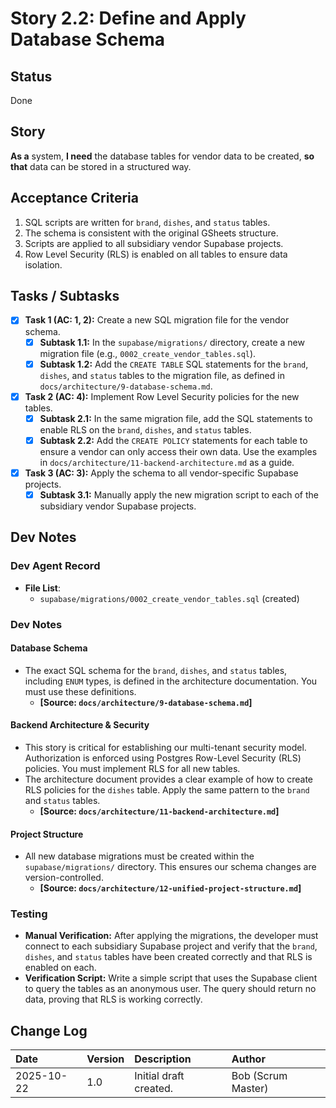 # Story 2.2: Define and Apply Database Schema

## Status

Done

## Story

**As a** system,
**I need** the database tables for vendor data to be created,
**so that** data can be stored in a structured way.

## Acceptance Criteria

1. SQL scripts are written for `brand`, `dishes`, and `status` tables.
2. The schema is consistent with the original GSheets structure.
3. Scripts are applied to all subsidiary vendor Supabase projects.
4. Row Level Security (RLS) is enabled on all tables to ensure data isolation.

## Tasks / Subtasks

- [x] **Task 1 (AC: 1, 2):** Create a new SQL migration file for the vendor schema.
  - [x] **Subtask 1.1:** In the `supabase/migrations/` directory, create a new migration file (e.g., `0002_create_vendor_tables.sql`).
  - [x] **Subtask 1.2:** Add the `CREATE TABLE` SQL statements for the `brand`, `dishes`, and `status` tables to the migration file, as defined in `docs/architecture/9-database-schema.md`.
- [x] **Task 2 (AC: 4):** Implement Row Level Security policies for the new tables.
  - [x] **Subtask 2.1:** In the same migration file, add the SQL statements to enable RLS on the `brand`, `dishes`, and `status` tables.
  - [x] **Subtask 2.2:** Add the `CREATE POLICY` statements for each table to ensure a vendor can only access their own data. Use the examples in `docs/architecture/11-backend-architecture.md` as a guide.
- [x] **Task 3 (AC: 3):** Apply the schema to all vendor-specific Supabase projects.
  - [x] **Subtask 3.1:** Manually apply the new migration script to each of the subsidiary vendor Supabase projects.

## Dev Notes

### Dev Agent Record

- **File List**:
  - `supabase/migrations/0002_create_vendor_tables.sql` (created)

### Dev Notes

#### Database Schema

- The exact SQL schema for the `brand`, `dishes`, and `status` tables, including `ENUM` types, is defined in the architecture documentation. You must use these definitions.
  - **[Source: `docs/architecture/9-database-schema.md`]**

#### Backend Architecture & Security

- This story is critical for establishing our multi-tenant security model. Authorization is enforced using Postgres Row-Level Security (RLS) policies. You must implement RLS for all new tables.
- The architecture document provides a clear example of how to create RLS policies for the `dishes` table. Apply the same pattern to the `brand` and `status` tables.
  - **[Source: `docs/architecture/11-backend-architecture.md`]**

#### Project Structure

- All new database migrations must be created within the `supabase/migrations/` directory. This ensures our schema changes are version-controlled.
  - **[Source: `docs/architecture/12-unified-project-structure.md`]**

### Testing

- **Manual Verification:** After applying the migrations, the developer must connect to each subsidiary Supabase project and verify that the `brand`, `dishes`, and `status` tables have been created correctly and that RLS is enabled on each.
- **Verification Script:** Write a simple script that uses the Supabase client to query the tables as an anonymous user. The query should return no data, proving that RLS is working correctly.

## Change Log

| Date       | Version | Description            | Author             |
| :--------- | :------ | :--------------------- | :----------------- |
| 2025-10-22 | 1.0     | Initial draft created. | Bob (Scrum Master) |
